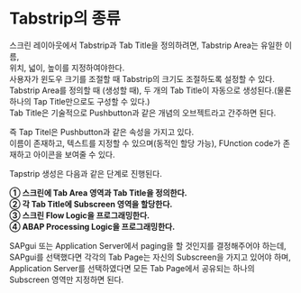 # Tabstrip의 종류
스크린 레이아웃에서 Tabstrip과 Tab Title을 정의하려면, Tabstrip Area는 유일한 이름, <br>
위치, 넓이, 높이를 지정하여야한다.<br>
사용자가 윈도우 크기를 조절할 때 Tabstrip의 크기도 조절하도록 설정할 수 있다. <br>
Tabstrip Area를 정의할 때 (생성할 때), 두 개의 Tab Title이 자동으로 생성된다.(물론 하나의 Tap Title만으로도 구성할 수 있다.)<br>
Tab Title은 기술적으로 Pushbutton과 같은 개념의 오브젝트라고 간주하면 된다.<br>

즉 Tap Titel은 Pushbutton과 같은 속성을 가지고 있다.<br>
이름이 존재하고, 텍스트를 지정할 수 있으며(동적인 할당 가능), FUnction code가 존재하고 아이콘을 보여줄 수 있다.

Tapstrip 생성은 다음과 같은 단계로 진행된다.

**① 스크린에 Tab Area 영역과 Tab Title을 정의한다.** <br>
**② 각 Tab Title에 Subscreen 영역을 할당한다.** <br>
**③ 스크린 Flow Logic을 프로그래밍한다.** <br>
**④ ABAP Processing Logic을 프로그래밍한다.** <br>

SAPgui 또는 Application Server에서 paging을 할 것인지를 결정해주어야 하는데, <br>
SAPgui를 선택했다면 각각의 Tab Page는 자신의 Subscreen을 가지고 있어야 하며,<br>
Application Server를 선택하였다면 모든 Tab Page에서 공유되는 하나의 Subscreen 영역만 지정하면 된다.

